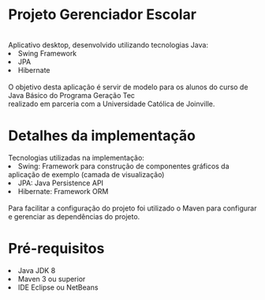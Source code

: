 <h1>Projeto Gerenciador Escolar</h1>
<br/>
Aplicativo desktop, desenvolvido utilizando tecnologias Java:
<li>Swing Framework</li>
<li>JPA</li>
<li>Hibernate</li>
<br/>
O objetivo desta aplicação é servir de modelo para os alunos do curso de Java Básico do Programa Geração Tec <br/>
realizado em parceria com a Universidade Católica de Joinville.
<br/>
<h1>Detalhes da implementação</h1>
Tecnologias utilizadas na implementação:
<li>Swing: Framework para construção de componentes gráficos da aplicação de exemplo (camada de visualização)
<li>JPA: Java Persistence API</li>
<li>Hibernate: Framework ORM</li>
<br/>
Para facilitar a configuração do projeto foi utilizado o Maven para configurar e gerenciar as dependências do projeto.
<br/>
<h1>Pré-requisitos</h1>
<li>Java JDK 8</li>
<li>Maven 3 ou superior</li>
<li>IDE Eclipse ou NetBeans</li>
